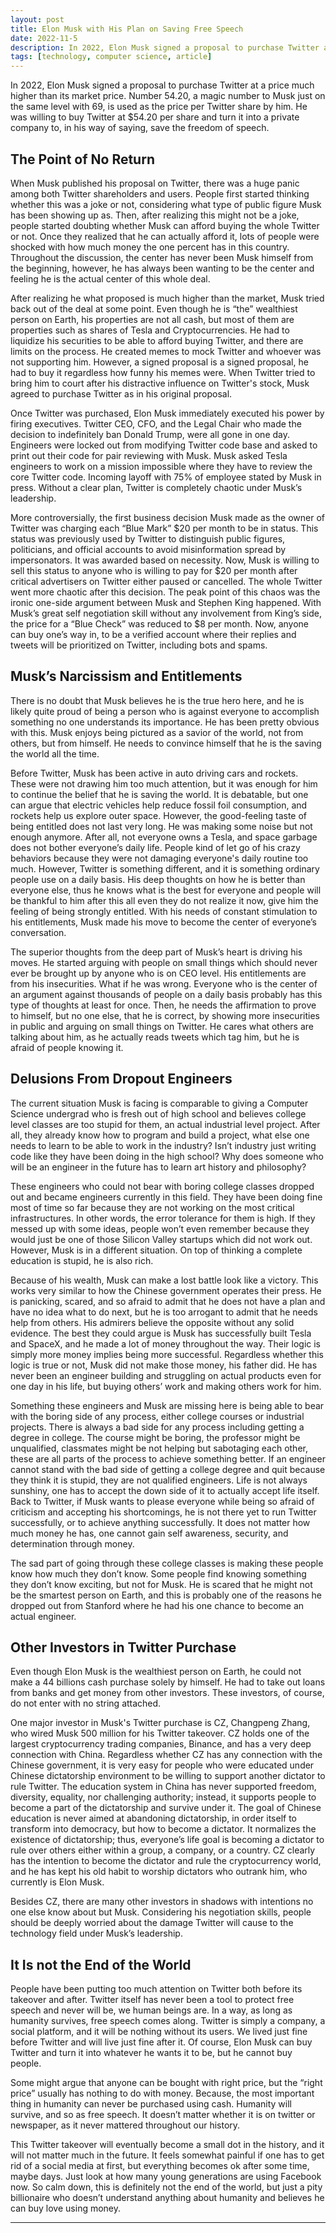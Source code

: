 ```yaml
---
layout: post
title: Elon Musk with His Plan on Saving Free Speech
date: 2022-11-5
description: In 2022, Elon Musk signed a proposal to purchase Twitter at a price much higher than its market price. Number 54.20, a magic number to Musk just on the same level with 69, is used as the price per Twitter share by him. He was willing to buy Twitter at $54.20 per share and turn it into a private company to, in his way of saying, save the freedom of speech.
tags: [technology, computer science, article]
---
```


In 2022, Elon Musk signed a proposal to purchase Twitter at a price much higher than its market price. Number 54.20, a magic number to Musk just on the same level with 69, is used as the price per Twitter share by him. He was willing to buy Twitter at $54.20 per share and turn it into a private company to, in his way of saying, save the freedom of speech.


## The Point of No Return


When Musk published his proposal on Twitter, there was a huge panic among both Twitter shareholders and users. People first started thinking whether this was a joke or not, considering what type of public figure Musk has been showing up as. Then, after realizing this might not be a joke, people started doubting whether Musk can afford buying the whole Twitter or not. Once they realized that he can actually afford it, lots of people were shocked with how much money the one percent has in this country. Throughout the discussion, the center has never been Musk himself from the beginning, however, he has always been wanting to be the center and feeling he is the actual center of this whole deal.

After realizing he what proposed is much higher than the market, Musk tried back out of the deal at some point. Even though he is “the” wealthiest person on Earth, his properties are not all cash, but most of them are properties such as shares of Tesla and Cryptocurrencies. He had to liquidize his securities to be able to afford buying Twitter, and there are limits on the process. He created memes to mock Twitter and whoever was not supporting him. However, a signed proposal is a signed proposal, he had to buy it regardless how funny his memes were. When Twitter tried to bring him to court after his distractive influence on Twitter's stock, Musk agreed to purchase Twitter as in his original proposal. 

Once Twitter was purchased, Elon Musk immediately executed his power by firing executives. Twitter CEO, CFO, and the Legal Chair who made the decision to indefinitely ban Donald Trump, were all gone in one day. Engineers were locked out from modifying Twitter code base and asked to print out their code for pair reviewing with Musk. Musk asked Tesla engineers to work on a mission impossible where they have to review the core Twitter code. Incoming layoff with 75% of employee stated by Musk in press. Without a clear plan, Twitter is completely chaotic under Musk’s leadership.

More controversially, the first business decision Musk made as the owner of Twitter was charging each “Blue Mark” $20 per month to be in status. This status was previously used by Twitter to distinguish public figures, politicians, and official accounts to avoid misinformation spread by impersonators. It was awarded based on necessity. Now, Musk is willing to sell this status to anyone who is willing to pay for $20 per month after critical advertisers on Twitter either paused or cancelled. The whole Twitter went more chaotic after this decision. The peak point of this chaos was the ironic one-side argument between Musk and Stephen King happened. With Musk’s great self negotiation skill without any involvement from King’s side, the price for a “Blue Check” was reduced to $8 per month. Now, anyone can buy one’s way in, to be a verified account where their replies and tweets will be prioritized on Twitter, including bots and spams.


## Musk’s Narcissism and Entitlements


There is no doubt that Musk believes he is the true hero here, and he is likely quite proud of being a person who is against everyone to accomplish something no one understands its importance. He has been pretty obvious with this. Musk enjoys being pictured as a savior of the world, not from others, but from himself. He needs to convince himself that he is the saving the world all the time.

Before Twitter, Musk has been active in auto driving cars and rockets. These were not drawing him too much attention, but it was enough for him to continue the belief that he is saving the world. It is debatable, but one can argue that electric vehicles help reduce fossil foil consumption, and rockets help us explore outer space. However, the good-feeling taste of being entitled does not last very long. He was making some noise but not enough anymore. After all, not everyone owns a Tesla, and space garbage does not bother everyone’s daily life. People kind of let go of his crazy behaviors because they were not damaging everyone's daily routine too much. However, Twitter is something different, and it is something ordinary people use on a daily basis. His deep thoughts on how he is better than everyone else, thus he knows what is the best for everyone and people will be thankful to him after this all even they do not realize it now, give him the feeling of being strongly entitled. With his needs of constant stimulation to his entitlements, Musk made his move to become the center of everyone’s conversation.

The superior thoughts from the deep part of Musk’s heart is driving his moves. He started arguing with people on small things which should never ever be brought up by anyone who is on CEO level. His entitlements are from his insecurities. What if he was wrong. Everyone who is the center of an argument against thousands of people on a daily basis probably has this type of thoughts at least for once. Then, he needs the affirmation to prove to himself, but no one else, that he is correct, by showing more insecurities in public and arguing on small things on Twitter. He cares what others are talking about him, as he actually reads tweets which tag him, but he is afraid of people knowing it.


## Delusions From Dropout Engineers


The current situation Musk is facing is comparable to giving a Computer Science undergrad who is fresh out of high school and believes college level classes are too stupid for them, an actual industrial level project. After all, they already know how to program and build a project, what else one needs to learn to be able to work in the industry? Isn’t industry just writing code like they have been doing in the high school? Why does someone who will be an engineer in the future has to learn art history and philosophy?

These engineers who could not bear with boring college classes dropped out and became engineers currently in this field. They have been doing fine most of time so far because they are not working on the most critical infrastructures. In other words, the error tolerance for them is high. If they messed up with some ideas, people won’t even remember because they would just be one of those Silicon Valley startups which did not work out. However, Musk is in a different situation. On top of thinking a complete education is stupid, he is also rich.

Because of his wealth, Musk can make a lost battle look like a victory. This works very similar to how the Chinese government operates their press. He is panicking, scared, and so afraid to admit that he does not have a plan and have no idea what to do next, but he is too arrogant to admit that he needs help from others. His admirers believe the opposite without any solid evidence. The best they could argue is Musk has successfully built Tesla and SpaceX, and he made a lot of money throughout the way. Their logic is simply more money implies being more successful. Regardless whether this logic is true or not, Musk did not make those money, his father did. He has never been an engineer building and struggling on actual products even for one day in his life, but buying others’ work and making others work for him.

Something these engineers and Musk are missing here is being able to bear with the boring side of  any process, either college courses or industrial projects. There is always a bad side for any process including getting a degree in college. The course might be boring, the professor might be unqualified, classmates might be not helping but sabotaging each other, these are all parts of the process to achieve something better. If an engineer cannot stand with the bad side of getting a college degree and quit because they think it is stupid, they are not qualified engineers. Life is not always sunshiny, one has to accept the down side of it to actually accept life itself. Back to Twitter, if Musk wants to please everyone while being so afraid of criticism and accepting his shortcomings, he is not there yet to run Twitter successfully, or to achieve anything successfully. It does not matter how much money he has, one cannot gain self awareness, security, and determination through money.

The sad part of going through these college classes is making these people know how much they don’t know. Some people find knowing something they don’t know exciting, but not for Musk. He is scared that he might not be the smartest person on Earth, and this is probably one of the reasons he dropped out from Stanford where he had his one chance to become an actual engineer.


## Other Investors in Twitter Purchase


Even though Elon Musk is the wealthiest person on Earth, he could not make a 44 billions cash purchase solely by himself. He had to take out loans from banks and get money from other investors. These investors, of course, do not enter with no string attached.

One major investor in Musk's Twitter purchase is CZ, Changpeng Zhang, who wired Musk 500 million for his Twitter takeover. CZ holds one of the largest cryptocurrency trading companies, Binance, and has a very deep connection with China. Regardless whether CZ has any connection with the Chinese government, it is very easy for people who were educated under Chinese dictatorship environment to be willing to support another dictator to rule Twitter. The education system in China has never supported freedom, diversity, equality, nor challenging authority; instead, it supports people to become a part of the dictatorship and survive under it. The goal of Chinese education is never aimed at abandoning dictatorship, in order itself to transform into democracy, but how to become a dictator. It normalizes the existence of dictatorship; thus, everyone’s life goal is becoming a dictator to rule over others either within a group, a company, or a country. CZ clearly has the intention to become the dictator and rule the cryptocurrency world, and he has kept his old habit to worship dictators who outrank him, who currently is Elon Musk.

Besides CZ, there are many other investors in shadows with intentions no one else know about but Musk. Considering his negotiation skills, people should be deeply worried about the damage Twitter will cause to the technology field under Musk’s leadership.


## It Is not the End of the World


People have been putting too much attention on Twitter both before its takeover and after. Twitter itself has never been a tool to protect free speech and never will be, we human beings are. In a way, as long as humanity survives, free speech comes along. Twitter is simply a company, a social platform, and it will be nothing without its users. We lived just fine before Twitter and will live just fine after it. Of course, Elon Musk can buy Twitter and turn it into whatever he wants it to be, but he cannot buy people.

Some might argue that anyone can be bought with right price, but the “right price” usually has nothing to do with money. Because, the most important thing in humanity can never be purchased using cash. Humanity will survive, and so as free speech. It doesn’t matter whether it is on twitter or newspaper, as it never mattered throughout our history.

This Twitter takeover will eventually become a small dot in the history, and it will not matter much in the future. It feels somewhat painful if one has to get rid of a social media at first, but everything becomes ok after some time, maybe days. Just look at how many young generations are using Facebook now. So calm down, this is definitely not the end of the world, but just a pity billionaire who doesn’t understand anything about humanity and believes he can buy love using money.

---






